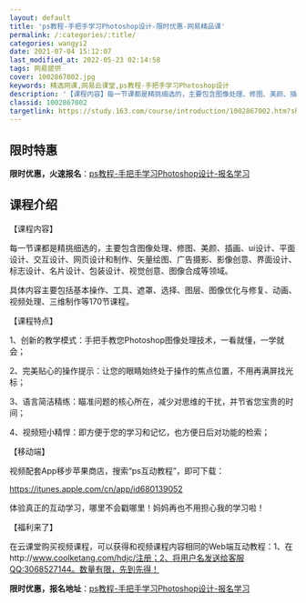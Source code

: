 ```yaml
---
layout: default
title: 'ps教程-手把手学习Photoshop设计-限时优惠-网易精品课'
permalink: /:categories/:title/
categories: wangyi2
date: 2021-07-04 15:12:07
last_modified_at: 2022-05-23 02:14:58
tags: 网易提供
cover: 1002867002.jpg
keywords: 精选网课,网易云课堂,ps教程-手把手学习Photoshop设计
description: '【课程内容】每一节课都是精挑细选的，主要包含图像处理、修图、美颜、插画、ui设计、平面设计、交互设计、网页设计和制作、矢'
classid: 1002867002
targetlink: https://study.163.com/course/introduction/1002867002.htm?share=1&shareId=1025206652&utm_campaign=share&utm_medium=iphoneShare&utm_source=&utm_u=1025206652
---
```


## 限时特惠

**限时优惠，火速报名**：[ps教程-手把手学习Photoshop设计-报名学习](https://study.163.com/course/introduction/1002867002.htm?share=1&shareId=1025206652&utm_campaign=share&utm_medium=iphoneShare&utm_source=&utm_u=1025206652)

## 课程介绍

【课程内容】

每一节课都是精挑细选的，主要包含图像处理、修图、美颜、插画、ui设计、平面设计、交互设计、网页设计和制作、矢量绘图、广告摄影、影像创意、界面设计、标志设计、名片设计、包装设计、视觉创意、图像合成等领域。

具体内容主要包括基本操作、工具、遮罩、选择、图层、图像优化与修复、动画、视频处理、三维制作等170节课程。



【课程特点】

1、创新的教学模式：手把手教您Photoshop图像处理技术，一看就懂，一学就会；

2、完美贴心的操作提示：让您的眼睛始终处于操作的焦点位置，不用再满屏找光标；

3、语言简洁精练：瞄准问题的核心所在，减少对思维的干扰，并节省您宝贵的时间；

4、视频短小精悍：即方便于您的学习和记忆，也方便日后对功能的检索；



【移动端】

视频配套App移步苹果商店，搜索“ps互动教程”，即可下载：

https://itunes.apple.com/cn/app/id680139052

体验真正的互动学习，哪里不会戳哪里！妈妈再也不用担心我的学习啦！



【福利来了】

在云课堂购买视频课程，可以获得和视频课程内容相同的Web端互动教程：1、在http://www.coolketang.com/hdjc/注册；2、将用户名发送给客服QQ:3068527144。数量有限，先到先得！

**限时优惠，报名地址**：[ps教程-手把手学习Photoshop设计-报名学习](https://study.163.com/course/introduction/1002867002.htm?share=1&shareId=1025206652&utm_campaign=share&utm_medium=iphoneShare&utm_source=&utm_u=1025206652)

